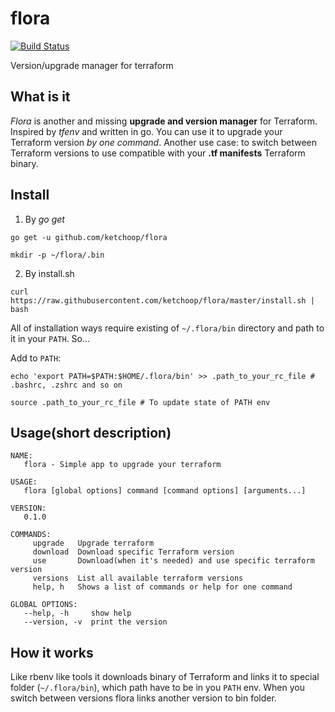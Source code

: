 # flora
[![Build Status](https://travis-ci.org/ketchoop/flora.svg?branch=master)](https://travis-ci.org/ketchoop/flora)

Version/upgrade manager for terraform

## What is it

*Flora* is another and missing **upgrade and version manager** for Terraform. Inspired by *tfenv* and written in go.
You can use it to upgrade your Terraform version *by one command*. Another use case: to switch between Terraform versions to use 
compatible with your **.tf manifests** Terraform binary.

## Install


1. By *go get*
```
go get -u github.com/ketchoop/flora

mkdir -p ~/flora/.bin
```

2. By install.sh
```
curl https://raw.githubusercontent.com/ketchoop/flora/master/install.sh | bash
```

All of installation ways require existing of `~/.flora/bin` directory and path to it  in your `PATH`. So...


Add to `PATH`:

```
echo 'export PATH=$PATH:$HOME/.flora/bin' >> .path_to_your_rc_file # .bashrc, .zshrc and so on

source .path_to_your_rc_file # To update state of PATH env
```

## Usage(short description)

```
NAME:
   flora - Simple app to upgrade your terraform

USAGE:
   flora [global options] command [command options] [arguments...]

VERSION:
   0.1.0

COMMANDS:
     upgrade   Upgrade terraform
     download  Download specific Terraform version
     use       Download(when it's needed) and use specific terraform version
     versions  List all available terraform versions
     help, h   Shows a list of commands or help for one command

GLOBAL OPTIONS:
   --help, -h     show help
   --version, -v  print the version
```

## How it works

Like rbenv like tools it downloads binary of Terraform and links it to special folder (`~/.flora/bin`), which path have to be in you `PATH` env.
When you switch between versions flora links another version to bin folder.
